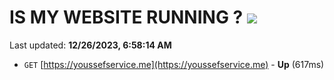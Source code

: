 # IS MY WEBSITE RUNNING ? [![](https://img.shields.io/static/v1?label=Sponsor&message=%E2%9D%A4&logo=GitHub&color=%23fe8e86)](https://github.com/sponsors/<username>)

Last updated: **12/26/2023, 6:58:14 AM**

- `GET` [https://youssefservice.me](https://youssefservice.me) - **Up** (617ms)
